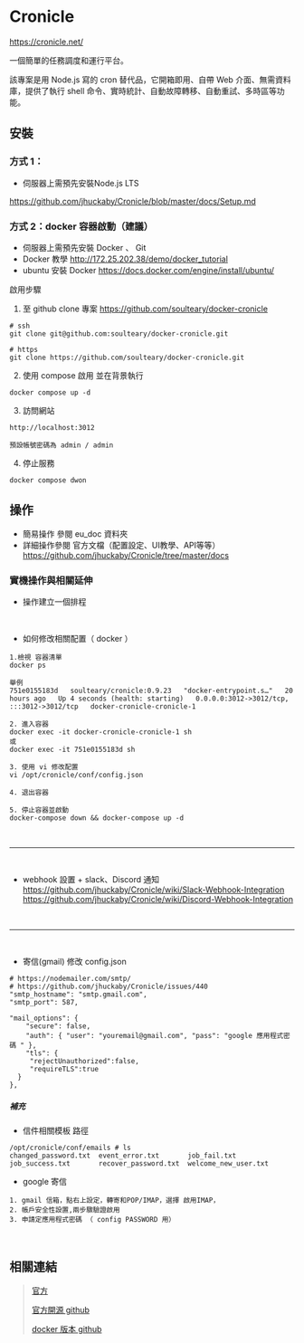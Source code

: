 
#  Cronicle
https://cronicle.net/

一個簡單的任務調度和運行平台。

該專案是用 Node.js 寫的 cron 替代品，它開箱即用、自帶 Web 介面、無需資料庫，提供了執行 shell 命令、實時統計、自動故障轉移、自動重試、多時區等功能。



## 安裝
### 方式 1：
* 伺服器上需預先安裝Node.js LTS

https://github.com/jhuckaby/Cronicle/blob/master/docs/Setup.md

### 方式 2：docker 容器啟動（建議）

* 伺服器上需預先安裝 Docker 、 Git
* Docker 教學 http://172.25.202.38/demo/docker_tutorial
* ubuntu 安裝 Docker  https://docs.docker.com/engine/install/ubuntu/

啟用步驟
1. 至 github clone 專案
https://github.com/soulteary/docker-cronicle
```
# ssh
git clone git@github.com:soulteary/docker-cronicle.git

# https
git clone https://github.com/soulteary/docker-cronicle.git
```

2. 使用 compose 啟用 並在背景執行
```
docker compose up -d
```

3. 訪問網站
```
http://localhost:3012

預設帳號密碼為 admin / admin
```

4. 停止服務
```
docker compose dwon
```

## 操作
*  簡易操作 參閱 eu_doc 資料夾
* 詳細操作參閱 官方文檔（配置設定、UI教學、API等等）
https://github.com/jhuckaby/Cronicle/tree/master/docs

### 實機操作與相關延伸
* 操作建立一個排程

<br>

* 如何修改相關配置（ docker ）

```
1.檢視 容器清單
docker ps

舉例
751e0155183d   soulteary/cronicle:0.9.23   "docker-entrypoint.s…"   20 hours ago   Up 4 seconds (health: starting)   0.0.0.0:3012->3012/tcp, :::3012->3012/tcp   docker-cronicle-cronicle-1

2. 進入容器
docker exec -it docker-cronicle-cronicle-1 sh
或
docker exec -it 751e0155183d sh

3. 使用 vi 修改配置
vi /opt/cronicle/conf/config.json

4. 退出容器

5. 停止容器並啟動
docker-compose down && docker-compose up -d
```
<br>

---

<br>


*  webhook 設置 + slack、Discord 通知
https://github.com/jhuckaby/Cronicle/wiki/Slack-Webhook-Integration
https://github.com/jhuckaby/Cronicle/wiki/Discord-Webhook-Integration

<br>

---

<br>

* 寄信(gmail)
修改 config.json

```
# https://nodemailer.com/smtp/
# https://github.com/jhuckaby/Cronicle/issues/440
"smtp_hostname": "smtp.gmail.com",
"smtp_port": 587,

"mail_options": {
    "secure": false,
    "auth": { "user": "youremail@gmail.com", "pass": "google 應用程式密碼 " },
    "tls": {
     "rejectUnauthorized":false,
     "requireTLS":true
  }
},
```

##### 補充
* 信件相關模板 路徑
```
/opt/cronicle/conf/emails # ls
changed_password.txt  event_error.txt       job_fail.txt          job_success.txt       recover_password.txt  welcome_new_user.txt
```
* google 寄信
```
1. gmail 信箱，點右上設定，轉寄和POP/IMAP，選擇 啟用IMAP，
2. 帳戶安全性設置,兩步驟驗證啟用
3. 申請定應用程式密碼 （ config PASSWORD 用）
```

<br>

## 相關連結
> [官方](<https://cronicle.net/>)
>
> [官方開源 github](<https://github.com/jhuckaby/Cronicle>)
>
> [docker 版本 github](<https://github.com/soulteary/docker-cronicle>)
